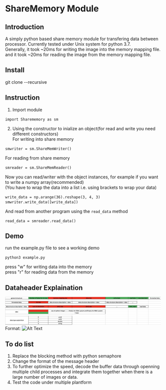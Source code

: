 # ShareMemory Module
## Introduction <br />
A simply python based share memory module for transfering data between processor.
Currently tested under Unix system for python 3.7. <br />
Generally, it took ~20ms for writing the image into the memory mapping file. <br />
and it took ~20ms for reading the image from the memory mapping file. <br />
## Install <br /> 
git clone --recursive
## Instruction <br /> 
1. Import module
```
import Sharememory as sm
```
2. Using the constructor to inialize an object(for read and write you need different constructors)<br /> 
For writing into share memory <br /> 
```
smwriter = sm.ShareMemWriter()
```
For reading from share memory <br /> 
```
smreader = sm.ShareMemReader()
```
Now you can read/writer with the object instances, for example if you want to write a numpy array(recommended)<br /> 
(You have to wrap the data into a list i.e. using brackets to wrap your data)
```
write_data = np.arange(36).reshape(3, 4, 3)
smwriter.write_data([write_data])
```
And read from another program using the ```read_data``` method<br /> 
```
read_data = smreader.read_data()
```


## Demo <br />
run the example.py file to see a working demo <br />
```
python3 example.py
```
press "w" for writing data into the memory <br />
press "r" for reading data from the memory<br />
## Dataheader Explaination <br />
![GitHub Logo](/data_header_explain.png)
Format: ![Alt Text](url)
## To do list <br />
1. Replace the blocking method with python semaphore <br />
2. Change the format of the message header <br />
3. To further optimize the speed, decode the buffer data through openning multiple child processes and integrate them together when there is a large number of images or data. <br />
4. Test the code under multiple plantform <br />

